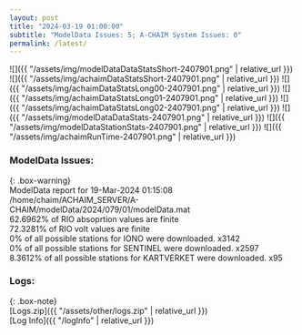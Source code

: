 ```yaml
---
layout: post
title: "2024-03-19 01:00:00"
subtitle: "ModelData Issues: 5; A-CHAIM System Issues: 0"
permalink: /latest/
---
```


![]({{ "/assets/img/modelDataDataStatsShort-2407901.png" | relative_url }})
![]({{ "/assets/img/achaimDataStatsShort-2407901.png" | relative_url }})
![]({{ "/assets/img/achaimDataStatsLong00-2407901.png" | relative_url }})
![]({{ "/assets/img/achaimDataStatsLong01-2407901.png" | relative_url }})
![]({{ "/assets/img/achaimDataStatsLong02-2407901.png" | relative_url }})
![]({{ "/assets/img/modelDataDataStats-2407901.png" | relative_url }})
![]({{ "/assets/img/modelDataStationStats-2407901.png" | relative_url }})
![]({{ "/assets/img/achaimRunTime-2407901.png" | relative_url }})


### ModelData Issues:  
  
{: .box-warning}  
 ModelData report for 19-Mar-2024 01:15:08   
 /home/chaim/ACHAIM_SERVER/A-CHAIM/modelData/2024/079/01/modelData.mat   
 62.6962% of RIO absoprtion values are finite   
 72.3281% of RIO volt values are finite   
 0% of all possible stations for IONO were downloaded. x3142   
 0% of all possible stations for SENTINEL were downloaded. x2597   
 8.3612% of all possible stations for KARTVERKET were downloaded. x95   
  


### Logs:  
  
{: .box-note}  
[Logs.zip]({{ "/assets/other/logs.zip" | relative_url }})  
[Log Info]({{ "/logInfo" | relative_url }})  

